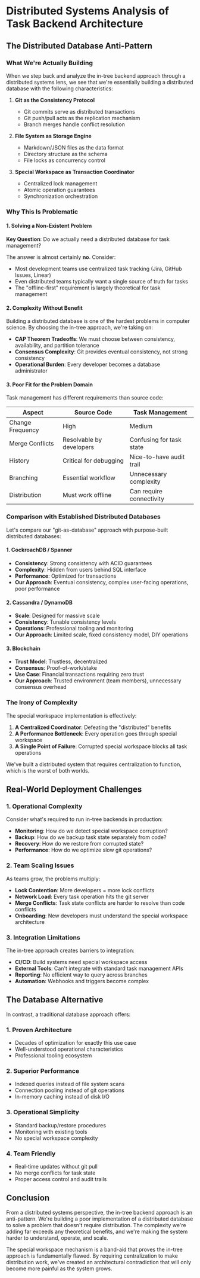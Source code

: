 # Distributed Systems Analysis of Task Backend Architecture

## The Distributed Database Anti-Pattern

### What We're Actually Building

When we step back and analyze the in-tree backend approach through a distributed systems lens, we see that we're essentially building a distributed database with the following characteristics:

1. **Git as the Consistency Protocol**
   - Git commits serve as distributed transactions
   - Git push/pull acts as the replication mechanism
   - Branch merges handle conflict resolution

2. **File System as Storage Engine**
   - Markdown/JSON files as the data format
   - Directory structure as the schema
   - File locks as concurrency control

3. **Special Workspace as Transaction Coordinator**
   - Centralized lock management
   - Atomic operation guarantees
   - Synchronization orchestration

### Why This Is Problematic

#### 1. Solving a Non-Existent Problem

**Key Question**: Do we actually need a distributed database for task management?

The answer is almost certainly **no**. Consider:

- Most development teams use centralized task tracking (Jira, GitHub Issues, Linear)
- Even distributed teams typically want a single source of truth for tasks
- The "offline-first" requirement is largely theoretical for task management

#### 2. Complexity Without Benefit

Building a distributed database is one of the hardest problems in computer science. By choosing the in-tree approach, we're taking on:

- **CAP Theorem Tradeoffs**: We must choose between consistency, availability, and partition tolerance
- **Consensus Complexity**: Git provides eventual consistency, not strong consistency
- **Operational Burden**: Every developer becomes a database administrator

#### 3. Poor Fit for the Problem Domain

Task management has different requirements than source code:

| Aspect | Source Code | Task Management |
|--------|-------------|-----------------|
| Change Frequency | High | Medium |
| Merge Conflicts | Resolvable by developers | Confusing for task state |
| History | Critical for debugging | Nice-to-have audit trail |
| Branching | Essential workflow | Unnecessary complexity |
| Distribution | Must work offline | Can require connectivity |

### Comparison with Established Distributed Databases

Let's compare our "git-as-database" approach with purpose-built distributed databases:

#### 1. CockroachDB / Spanner
- **Consistency**: Strong consistency with ACID guarantees
- **Complexity**: Hidden from users behind SQL interface
- **Performance**: Optimized for transactions
- **Our Approach**: Eventual consistency, complex user-facing operations, poor performance

#### 2. Cassandra / DynamoDB
- **Scale**: Designed for massive scale
- **Consistency**: Tunable consistency levels
- **Operations**: Professional tooling and monitoring
- **Our Approach**: Limited scale, fixed consistency model, DIY operations

#### 3. Blockchain
- **Trust Model**: Trustless, decentralized
- **Consensus**: Proof-of-work/stake
- **Use Case**: Financial transactions requiring zero trust
- **Our Approach**: Trusted environment (team members), unnecessary consensus overhead

### The Irony of Complexity

The special workspace implementation is effectively:

1. **A Centralized Coordinator**: Defeating the "distributed" benefits
2. **A Performance Bottleneck**: Every operation goes through special workspace
3. **A Single Point of Failure**: Corrupted special workspace blocks all task operations

We've built a distributed system that requires centralization to function, which is the worst of both worlds.

## Real-World Deployment Challenges

### 1. Operational Complexity

Consider what's required to run in-tree backends in production:

- **Monitoring**: How do we detect special workspace corruption?
- **Backup**: How do we backup task state separately from code?
- **Recovery**: How do we restore from corrupted state?
- **Performance**: How do we optimize slow git operations?

### 2. Team Scaling Issues

As teams grow, the problems multiply:

- **Lock Contention**: More developers = more lock conflicts
- **Network Load**: Every task operation hits the git server
- **Merge Conflicts**: Task state conflicts are harder to resolve than code conflicts
- **Onboarding**: New developers must understand the special workspace architecture

### 3. Integration Limitations

The in-tree approach creates barriers to integration:

- **CI/CD**: Build systems need special workspace access
- **External Tools**: Can't integrate with standard task management APIs
- **Reporting**: No efficient way to query across branches
- **Automation**: Webhooks and triggers become complex

## The Database Alternative

In contrast, a traditional database approach offers:

### 1. Proven Architecture
- Decades of optimization for exactly this use case
- Well-understood operational characteristics
- Professional tooling ecosystem

### 2. Superior Performance
- Indexed queries instead of file system scans
- Connection pooling instead of git operations
- In-memory caching instead of disk I/O

### 3. Operational Simplicity
- Standard backup/restore procedures
- Monitoring with existing tools
- No special workspace complexity

### 4. Team Friendly
- Real-time updates without git pull
- No merge conflicts for task state
- Proper access control and audit trails

## Conclusion

From a distributed systems perspective, the in-tree backend approach is an anti-pattern. We're building a poor implementation of a distributed database to solve a problem that doesn't require distribution. The complexity we're adding far exceeds any theoretical benefits, and we're making the system harder to understand, operate, and scale.

The special workspace mechanism is a band-aid that proves the in-tree approach is fundamentally flawed. By requiring centralization to make distribution work, we've created an architectural contradiction that will only become more painful as the system grows.